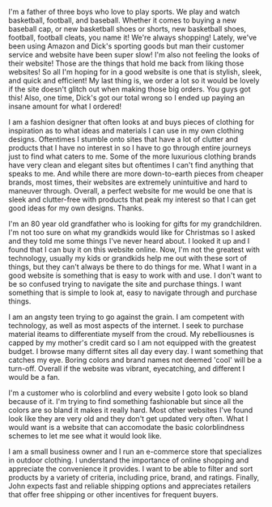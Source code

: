 I'm a father of three boys who love to play sports. We play and watch basketball, football, and baseball. Whether it comes to buying a new baseball cap, or new basketball shoes or shorts, new basketball shoes, football, football cleats, you name it! We're always shopping! Lately, we've been using Amazon and Dick's sporting goods but man their customer service and website have been super slow! I'm also not feeling the looks of their website! Those are the things that hold me back from liking those websites! So all I'm hoping for in a good website is one that is stylish, sleek, and quick and efficient! My last thing is, we order a lot so it would be lovely if the site doesn't glitch out when making those big orders. You guys got this! Also, one time, Dick's got our total wrong so I ended up paying an insane amount for what I ordered!

I am a fashion designer that often looks at and buys pieces of clothing for inspiration as to what ideas and materials I can use in my own clothing designs. Oftentimes I stumble onto sites that have a lot of clutter and products that I have no interest in so I have to go through entire journeys just to find what caters to me. Some of the more luxurious clothing brands have very clean and elegant sites but oftentimes I can't find anything that speaks to me. And while there are more down-to-earth pieces from cheaper brands, most times, their websites are extremely unintuitive and hard to maneuver through. Overall, a perfect website for me would be one that is sleek and clutter-free with products that peak my interest so that I can get good ideas for my own designs. Thanks.

I'm an 80 year old grandfather who is looking for gifts for my grandchildren. I'm not too sure on what my grandkids would like for Christmas so I asked and they told me some things I've never heard about. I looked it up and I found that I can buy it on this website online. Now, I'm not the greatest with technology, usually my kids or grandkids help me out with these sort of things, but they can't always be there to do things for me. What I want in a good website is something that is easy to work with and use. I don't want to be so confused trying to navigate the site and purchase things. I want something that is simple to look at, easy to navigate through and purchase things.

I am an angsty teen trying to go against the grain. I am competent with technology, as well as most aspects of the internet. I seek to purchase material iteams to differentiate myself from the croud. My rebelliousnes is capped by my mother's credit card so I am not equipped with the greatest budget. I browse many differnt sites all day every day. I want something that catches my eye. Boring colors and brand names not deemed 'cool' will be a turn-off. Overall if the website was vibrant, eyecatching, and different I would be a fan.

I'm a customer who is colorblind and every website I goto look so bland because of it. I'm trying to find something fashionable but since all the colors are so bland it makes it really hard. Most other websites I've found look like they are very old and they don't get updated very often. What I would want is a website that can accomodate the basic colorblindness schemes to let me see what it would look like.

I am a small business owner and I run an e-commerce store that specializes in outdoor clothing. I understand the importance of online shopping and appreciate the convenience it provides. I want to be able to filter and sort products by a variety of criteria, including price, brand, and ratings. Finally, John expects fast and reliable shipping options and appreciates retailers that offer free shipping or other incentives for frequent buyers.
